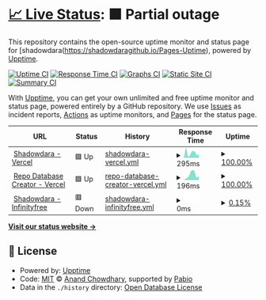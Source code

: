 # [📈 Live Status](https://shadowdara.github.io/Pages-Uptime): <!--live status--> **🟧 Partial outage**

This repository contains the open-source uptime monitor and status page for [shadowdara(https://shadowdaragithub.io/Pages-Uptime), powered by [Upptime](https://github.com/upptime/upptime).

[![Uptime CI](https://github.com/shadowdara/Pages-Uptime/workflows/Uptime%20CI/badge.svg)](https://github.com/shadowdara/Pages-Uptime/actions?query=workflow%3A%22Uptime+CI%22)
[![Response Time CI](https://github.com/shadowdara/Pages-Uptime/workflows/Response%20Time%20CI/badge.svg)](https://github.com/shadowdara/Pages-Uptime/actions?query=workflow%3A%22Response+Time+CI%22)
[![Graphs CI](https://github.com/shadowdara/Pages-Uptime/workflows/Graphs%20CI/badge.svg)](https://github.com/shadowdara/Pages-Uptime/actions?query=workflow%3A%22Graphs+CI%22)
[![Static Site CI](https://github.com/shadowdara/Pages-Uptime/workflows/Static%20Site%20CI/badge.svg)](https://github.com/shadowdara/Pages-Uptime/actions?query=workflow%3A%22Static+Site+CI%22)
[![Summary CI](https://github.com/shadowdara/Pages-Uptime/workflows/Summary%20CI/badge.svg)](https://github.com/shadowdara/Pages-Uptime/actions?query=workflow%3A%22Summary+CI%22)

With [Upptime](https://upptime.js.org), you can get your own unlimited and free uptime monitor and status page, powered entirely by a GitHub repository. We use [Issues](https://github.com/shadowdara/Pages-Uptime/issues) as incident reports, [Actions](https://github.com/shadowdara/Pages-Uptime/actions) as uptime monitors, and [Pages](https://shadowdara.github.io/Pages-Uptime) for the status page.

<!--start: status pages-->
<!-- This summary is generated by Upptime (https://github.com/upptime/upptime) -->
<!-- Do not edit this manually, your changes will be overwritten -->
<!-- prettier-ignore -->
| URL | Status | History | Response Time | Uptime |
| --- | ------ | ------- | ------------- | ------ |
| <img alt="" src="https://icons.duckduckgo.com/ip3/shadowdara.vercel.app.ico" height="13"> [Shadowdara - Vercel](https://shadowdara.vercel.app/) | 🟩 Up | [shadowdara-vercel.yml](https://github.com/ShadowDara/Pages-Uptime/commits/HEAD/history/shadowdara-vercel.yml) | <details><summary><img alt="Response time graph" src="./graphs/shadowdara-vercel/response-time-week.png" height="20"> 295ms</summary><br><a href="https://shadowdara.github.io/Pages-Uptime/history/shadowdara-vercel"><img alt="Response time 295" src="https://img.shields.io/endpoint?url=https%3A%2F%2Fraw.githubusercontent.com%2FShadowDara%2FPages-Uptime%2FHEAD%2Fapi%2Fshadowdara-vercel%2Fresponse-time.json"></a><br><a href="https://shadowdara.github.io/Pages-Uptime/history/shadowdara-vercel"><img alt="24-hour response time 295" src="https://img.shields.io/endpoint?url=https%3A%2F%2Fraw.githubusercontent.com%2FShadowDara%2FPages-Uptime%2FHEAD%2Fapi%2Fshadowdara-vercel%2Fresponse-time-day.json"></a><br><a href="https://shadowdara.github.io/Pages-Uptime/history/shadowdara-vercel"><img alt="7-day response time 295" src="https://img.shields.io/endpoint?url=https%3A%2F%2Fraw.githubusercontent.com%2FShadowDara%2FPages-Uptime%2FHEAD%2Fapi%2Fshadowdara-vercel%2Fresponse-time-week.json"></a><br><a href="https://shadowdara.github.io/Pages-Uptime/history/shadowdara-vercel"><img alt="30-day response time 295" src="https://img.shields.io/endpoint?url=https%3A%2F%2Fraw.githubusercontent.com%2FShadowDara%2FPages-Uptime%2FHEAD%2Fapi%2Fshadowdara-vercel%2Fresponse-time-month.json"></a><br><a href="https://shadowdara.github.io/Pages-Uptime/history/shadowdara-vercel"><img alt="1-year response time 295" src="https://img.shields.io/endpoint?url=https%3A%2F%2Fraw.githubusercontent.com%2FShadowDara%2FPages-Uptime%2FHEAD%2Fapi%2Fshadowdara-vercel%2Fresponse-time-year.json"></a></details> | <details><summary><a href="https://shadowdara.github.io/Pages-Uptime/history/shadowdara-vercel">100.00%</a></summary><a href="https://shadowdara.github.io/Pages-Uptime/history/shadowdara-vercel"><img alt="All-time uptime 100.00%" src="https://img.shields.io/endpoint?url=https%3A%2F%2Fraw.githubusercontent.com%2FShadowDara%2FPages-Uptime%2FHEAD%2Fapi%2Fshadowdara-vercel%2Fuptime.json"></a><br><a href="https://shadowdara.github.io/Pages-Uptime/history/shadowdara-vercel"><img alt="24-hour uptime 100.00%" src="https://img.shields.io/endpoint?url=https%3A%2F%2Fraw.githubusercontent.com%2FShadowDara%2FPages-Uptime%2FHEAD%2Fapi%2Fshadowdara-vercel%2Fuptime-day.json"></a><br><a href="https://shadowdara.github.io/Pages-Uptime/history/shadowdara-vercel"><img alt="7-day uptime 100.00%" src="https://img.shields.io/endpoint?url=https%3A%2F%2Fraw.githubusercontent.com%2FShadowDara%2FPages-Uptime%2FHEAD%2Fapi%2Fshadowdara-vercel%2Fuptime-week.json"></a><br><a href="https://shadowdara.github.io/Pages-Uptime/history/shadowdara-vercel"><img alt="30-day uptime 100.00%" src="https://img.shields.io/endpoint?url=https%3A%2F%2Fraw.githubusercontent.com%2FShadowDara%2FPages-Uptime%2FHEAD%2Fapi%2Fshadowdara-vercel%2Fuptime-month.json"></a><br><a href="https://shadowdara.github.io/Pages-Uptime/history/shadowdara-vercel"><img alt="1-year uptime 100.00%" src="https://img.shields.io/endpoint?url=https%3A%2F%2Fraw.githubusercontent.com%2FShadowDara%2FPages-Uptime%2FHEAD%2Fapi%2Fshadowdara-vercel%2Fuptime-year.json"></a></details>
| <img alt="" src="https://icons.duckduckgo.com/ip3/repo-database-creator.vercel.app.ico" height="13"> [Repo Database Creator - Vercel](https://repo-database-creator.vercel.app/) | 🟩 Up | [repo-database-creator-vercel.yml](https://github.com/ShadowDara/Pages-Uptime/commits/HEAD/history/repo-database-creator-vercel.yml) | <details><summary><img alt="Response time graph" src="./graphs/repo-database-creator-vercel/response-time-week.png" height="20"> 196ms</summary><br><a href="https://shadowdara.github.io/Pages-Uptime/history/repo-database-creator-vercel"><img alt="Response time 196" src="https://img.shields.io/endpoint?url=https%3A%2F%2Fraw.githubusercontent.com%2FShadowDara%2FPages-Uptime%2FHEAD%2Fapi%2Frepo-database-creator-vercel%2Fresponse-time.json"></a><br><a href="https://shadowdara.github.io/Pages-Uptime/history/repo-database-creator-vercel"><img alt="24-hour response time 196" src="https://img.shields.io/endpoint?url=https%3A%2F%2Fraw.githubusercontent.com%2FShadowDara%2FPages-Uptime%2FHEAD%2Fapi%2Frepo-database-creator-vercel%2Fresponse-time-day.json"></a><br><a href="https://shadowdara.github.io/Pages-Uptime/history/repo-database-creator-vercel"><img alt="7-day response time 196" src="https://img.shields.io/endpoint?url=https%3A%2F%2Fraw.githubusercontent.com%2FShadowDara%2FPages-Uptime%2FHEAD%2Fapi%2Frepo-database-creator-vercel%2Fresponse-time-week.json"></a><br><a href="https://shadowdara.github.io/Pages-Uptime/history/repo-database-creator-vercel"><img alt="30-day response time 196" src="https://img.shields.io/endpoint?url=https%3A%2F%2Fraw.githubusercontent.com%2FShadowDara%2FPages-Uptime%2FHEAD%2Fapi%2Frepo-database-creator-vercel%2Fresponse-time-month.json"></a><br><a href="https://shadowdara.github.io/Pages-Uptime/history/repo-database-creator-vercel"><img alt="1-year response time 196" src="https://img.shields.io/endpoint?url=https%3A%2F%2Fraw.githubusercontent.com%2FShadowDara%2FPages-Uptime%2FHEAD%2Fapi%2Frepo-database-creator-vercel%2Fresponse-time-year.json"></a></details> | <details><summary><a href="https://shadowdara.github.io/Pages-Uptime/history/repo-database-creator-vercel">100.00%</a></summary><a href="https://shadowdara.github.io/Pages-Uptime/history/repo-database-creator-vercel"><img alt="All-time uptime 100.00%" src="https://img.shields.io/endpoint?url=https%3A%2F%2Fraw.githubusercontent.com%2FShadowDara%2FPages-Uptime%2FHEAD%2Fapi%2Frepo-database-creator-vercel%2Fuptime.json"></a><br><a href="https://shadowdara.github.io/Pages-Uptime/history/repo-database-creator-vercel"><img alt="24-hour uptime 100.00%" src="https://img.shields.io/endpoint?url=https%3A%2F%2Fraw.githubusercontent.com%2FShadowDara%2FPages-Uptime%2FHEAD%2Fapi%2Frepo-database-creator-vercel%2Fuptime-day.json"></a><br><a href="https://shadowdara.github.io/Pages-Uptime/history/repo-database-creator-vercel"><img alt="7-day uptime 100.00%" src="https://img.shields.io/endpoint?url=https%3A%2F%2Fraw.githubusercontent.com%2FShadowDara%2FPages-Uptime%2FHEAD%2Fapi%2Frepo-database-creator-vercel%2Fuptime-week.json"></a><br><a href="https://shadowdara.github.io/Pages-Uptime/history/repo-database-creator-vercel"><img alt="30-day uptime 100.00%" src="https://img.shields.io/endpoint?url=https%3A%2F%2Fraw.githubusercontent.com%2FShadowDara%2FPages-Uptime%2FHEAD%2Fapi%2Frepo-database-creator-vercel%2Fuptime-month.json"></a><br><a href="https://shadowdara.github.io/Pages-Uptime/history/repo-database-creator-vercel"><img alt="1-year uptime 100.00%" src="https://img.shields.io/endpoint?url=https%3A%2F%2Fraw.githubusercontent.com%2FShadowDara%2FPages-Uptime%2FHEAD%2Fapi%2Frepo-database-creator-vercel%2Fuptime-year.json"></a></details>
| <img alt="" src="https://icons.duckduckgo.com/ip3/shadowdara.42web.io.ico" height="13"> [Shadowdara - Infinityfree](https://shadowdara.42web.io/) | 🟥 Down | [shadowdara-infinityfree.yml](https://github.com/ShadowDara/Pages-Uptime/commits/HEAD/history/shadowdara-infinityfree.yml) | <details><summary><img alt="Response time graph" src="./graphs/shadowdara-infinityfree/response-time-week.png" height="20"> 0ms</summary><br><a href="https://shadowdara.github.io/Pages-Uptime/history/shadowdara-infinityfree"><img alt="Response time 0" src="https://img.shields.io/endpoint?url=https%3A%2F%2Fraw.githubusercontent.com%2FShadowDara%2FPages-Uptime%2FHEAD%2Fapi%2Fshadowdara-infinityfree%2Fresponse-time.json"></a><br><a href="https://shadowdara.github.io/Pages-Uptime/history/shadowdara-infinityfree"><img alt="24-hour response time 0" src="https://img.shields.io/endpoint?url=https%3A%2F%2Fraw.githubusercontent.com%2FShadowDara%2FPages-Uptime%2FHEAD%2Fapi%2Fshadowdara-infinityfree%2Fresponse-time-day.json"></a><br><a href="https://shadowdara.github.io/Pages-Uptime/history/shadowdara-infinityfree"><img alt="7-day response time 0" src="https://img.shields.io/endpoint?url=https%3A%2F%2Fraw.githubusercontent.com%2FShadowDara%2FPages-Uptime%2FHEAD%2Fapi%2Fshadowdara-infinityfree%2Fresponse-time-week.json"></a><br><a href="https://shadowdara.github.io/Pages-Uptime/history/shadowdara-infinityfree"><img alt="30-day response time 0" src="https://img.shields.io/endpoint?url=https%3A%2F%2Fraw.githubusercontent.com%2FShadowDara%2FPages-Uptime%2FHEAD%2Fapi%2Fshadowdara-infinityfree%2Fresponse-time-month.json"></a><br><a href="https://shadowdara.github.io/Pages-Uptime/history/shadowdara-infinityfree"><img alt="1-year response time 0" src="https://img.shields.io/endpoint?url=https%3A%2F%2Fraw.githubusercontent.com%2FShadowDara%2FPages-Uptime%2FHEAD%2Fapi%2Fshadowdara-infinityfree%2Fresponse-time-year.json"></a></details> | <details><summary><a href="https://shadowdara.github.io/Pages-Uptime/history/shadowdara-infinityfree">0.15%</a></summary><a href="https://shadowdara.github.io/Pages-Uptime/history/shadowdara-infinityfree"><img alt="All-time uptime 0.15%" src="https://img.shields.io/endpoint?url=https%3A%2F%2Fraw.githubusercontent.com%2FShadowDara%2FPages-Uptime%2FHEAD%2Fapi%2Fshadowdara-infinityfree%2Fuptime.json"></a><br><a href="https://shadowdara.github.io/Pages-Uptime/history/shadowdara-infinityfree"><img alt="24-hour uptime 0.15%" src="https://img.shields.io/endpoint?url=https%3A%2F%2Fraw.githubusercontent.com%2FShadowDara%2FPages-Uptime%2FHEAD%2Fapi%2Fshadowdara-infinityfree%2Fuptime-day.json"></a><br><a href="https://shadowdara.github.io/Pages-Uptime/history/shadowdara-infinityfree"><img alt="7-day uptime 0.15%" src="https://img.shields.io/endpoint?url=https%3A%2F%2Fraw.githubusercontent.com%2FShadowDara%2FPages-Uptime%2FHEAD%2Fapi%2Fshadowdara-infinityfree%2Fuptime-week.json"></a><br><a href="https://shadowdara.github.io/Pages-Uptime/history/shadowdara-infinityfree"><img alt="30-day uptime 0.15%" src="https://img.shields.io/endpoint?url=https%3A%2F%2Fraw.githubusercontent.com%2FShadowDara%2FPages-Uptime%2FHEAD%2Fapi%2Fshadowdara-infinityfree%2Fuptime-month.json"></a><br><a href="https://shadowdara.github.io/Pages-Uptime/history/shadowdara-infinityfree"><img alt="1-year uptime 0.15%" src="https://img.shields.io/endpoint?url=https%3A%2F%2Fraw.githubusercontent.com%2FShadowDara%2FPages-Uptime%2FHEAD%2Fapi%2Fshadowdara-infinityfree%2Fuptime-year.json"></a></details>

<!--end: status pages-->

[**Visit our status website →**](https://shadowdara.github.io/Pages-Uptime)

## 📄 License

- Powered by: [Upptime](https://github.com/upptime/upptime)
- Code: [MIT](./LICENSE) © [Anand Chowdhary](https://anandchowdhary.com), supported by [Pabio](https://pabio.com)
- Data in the `./history` directory: [Open Database License](https://opendatacommons.org/licenses/odbl/1-0/)
